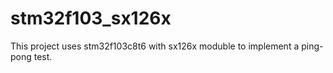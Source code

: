 # stm32f103_sx126x
This project uses stm32f103c8t6 with sx126x moduble to implement a ping-pong test.
